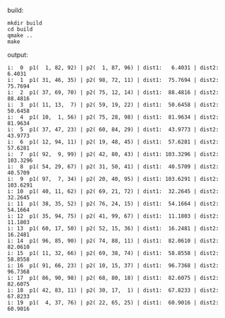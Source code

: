 build:
 
    mkdir build
    cd build
    qmake ..
    make
    
output:

    i:  0  p1(  1, 82, 92) | p2(  1, 87, 96) | dist1:   6.4031 | dist2:   6.4031
    i:  1  p1( 31, 46, 35) | p2( 98, 72, 11) | dist1:  75.7694 | dist2:  75.7694
    i:  2  p1( 37, 69, 70) | p2( 75, 12, 14) | dist1:  88.4816 | dist2:  88.4816
    i:  3  p1( 11, 13,  7) | p2( 59, 19, 22) | dist1:  50.6458 | dist2:  50.6458
    i:  4  p1( 10,  1, 56) | p2( 75, 28, 98) | dist1:  81.9634 | dist2:  81.9634
    i:  5  p1( 37, 47, 23) | p2( 60, 84, 29) | dist1:  43.9773 | dist2:  43.9773
    i:  6  p1( 12, 94, 11) | p2( 19, 48, 45) | dist1:  57.6281 | dist2:  57.6281
    i:  7  p1( 92,  9, 99) | p2( 42, 80, 43) | dist1: 103.3296 | dist2: 103.3296
    i:  8  p1( 54, 29, 67) | p2( 31, 50, 41) | dist1:  40.5709 | dist2:  40.5709
    i:  9  p1( 97,  7, 34) | p2( 20, 40, 95) | dist1: 103.6291 | dist2: 103.6291
    i: 10  p1( 40, 11, 62) | p2( 69, 21, 72) | dist1:  32.2645 | dist2:  32.2645
    i: 11  p1( 38, 35, 52) | p2( 76, 24, 15) | dist1:  54.1664 | dist2:  54.1664
    i: 12  p1( 35, 94, 75) | p2( 41, 99, 67) | dist1:  11.1803 | dist2:  11.1803
    i: 13  p1( 60, 17, 50) | p2( 52, 15, 36) | dist1:  16.2481 | dist2:  16.2481
    i: 14  p1( 96, 85, 90) | p2( 74, 88, 11) | dist1:  82.0610 | dist2:  82.0610
    i: 15  p1( 11, 32, 66) | p2( 69, 38, 74) | dist1:  58.8558 | dist2:  58.8558
    i: 16  p1( 91, 66, 23) | p2( 10, 15, 37) | dist1:  96.7368 | dist2:  96.7368
    i: 17  p1( 86, 90, 98) | p2( 68, 80, 18) | dist1:  82.6075 | dist2:  82.6075
    i: 18  p1( 42, 83, 11) | p2( 30, 17,  1) | dist1:  67.8233 | dist2:  67.8233
    i: 19  p1(  4, 37, 76) | p2( 22, 65, 25) | dist1:  60.9016 | dist2:  60.9016
